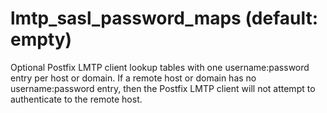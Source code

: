 # lmtp_sasl_password_maps (default: empty)

Optional Postfix LMTP client lookup tables with one username:password entry
per host or domain. If a remote host or domain has no username:password
entry, then the Postfix LMTP client will not attempt to authenticate
to the remote host.



